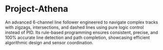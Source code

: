 # Project-Athena
An advanced 6-channel line follower engineered to navigate complex tracks with zigzags, intersections, and dashed lines using pure logic control instead of PID. Its rule-based programming ensures consistent, precise, and 100% accurate line detection and path completion, showcasing efficient algorithmic design and sensor coordination.
